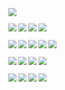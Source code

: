 ![](https://64.media.tumblr.com/6b98a3222767056fb93601408442f7b4/9f5f9f09729c252e-ba/s400x600/34f48fcbec3ec8462796c2dca3382646daba7b80.gif)


![](https://external-media.spacehey.net/media/s3eLmbG7byrAzTN5vVca7gnTm4I5JMjy6SOO_EA4c36E=/https://64.media.tumblr.com/ab70cdecf00da11d149711a4d14a6c18/tumblr_pe6xjbYQXO1xy0eh3o3_100.gif) ![](https://64.media.tumblr.com/5d0aa9a9e0a3f4af98f336dbe5a6641b/c1a57e8f42a67571-c1/s100x200/8fbe97c449af5570ed8755c1b034341b9fe5ca13.gif) ![](https://wilardo.crd.co/assets/images/gallery16/e266f63b.png?v=d19c95ca) ![](https://raining-starss.neocities.org/pastel%20(20).png)

![](https://y2k.neocities.org/stamps/tumblr_phusl1y0JK1xk82cxo1_100.gif) ![](https://media.discordapp.net/attachments/954070904223195176/1169668685955350528/IMG_1681.png?ex=65563dda&is=6543c8da&hm=364b274bcbf2986ca9bf19760e6a88808f536ccb5d373cfb7d5e48c5959b66a4&) ![](https://i.postimg.cc/GpwScS1N/tumblr-830cb012b974358c76e8a57f1e1be40b-8aece5f7-100.gif) ![](https://i.imgur.com/OISiNPk.gif) ![](https://wilardo.crd.co/assets/images/gallery08/5c4f1469.png?v=d19c95ca)

![](https://64.media.tumblr.com/e58046ed858f7eb0c2425c8bdfbc6e18/c1a57e8f42a67571-78/s250x400/e069cb888efcaa1157cd949d910269d321970a97.png) ![](https://images-wixmp-ed30a86b8c4ca887773594c2.wixmp.com/f/9c694ef0-ce82-461b-9e43-ea953fddf162/daq8cyh-9efa9cae-8385-4ce8-9ce8-a6c6926bc04d.gif?token=eyJ0eXAiOiJKV1QiLCJhbGciOiJIUzI1NiJ9.eyJzdWIiOiJ1cm46YXBwOjdlMGQxODg5ODIyNjQzNzNhNWYwZDQxNWVhMGQyNmUwIiwiaXNzIjoidXJuOmFwcDo3ZTBkMTg4OTgyMjY0MzczYTVmMGQ0MTVlYTBkMjZlMCIsIm9iaiI6W1t7InBhdGgiOiJcL2ZcLzljNjk0ZWYwLWNlODItNDYxYi05ZTQzLWVhOTUzZmRkZjE2MlwvZGFxOGN5aC05ZWZhOWNhZS04Mzg1LTRjZTgtOWNlOC1hNmM2OTI2YmMwNGQuZ2lmIn1dXSwiYXVkIjpbInVybjpzZXJ2aWNlOmZpbGUuZG93bmxvYWQiXX0.j65W7XXZN2pfhj1YIPuO3Z0PBfhnQSYufqp-7wIsa0Q) ![](https://64.media.tumblr.com/6695981e139f3e3d339812fcc3c49b4b/f9cfc2dd8aa16b79-db/s250x400/62dd56b3ae7f992224e8737d75973a458cf9d72e.gifv) ![](https://awa-awa.neocities.org/baka.gif)

![](https://i.postimg.cc/PJxS6gmL/tumblr-85aef53532e6f81507116bea0ec04fbf-60cb3d10-100.png) ![](https://i.postimg.cc/MTrQPfWw/rina.png) ![](https://i.postimg.cc/GpwScS1N/tumblr-830cb012b974358c76e8a57f1e1be40b-8aece5f7-100.gif) ![](https://i.imgur.com/AD1oSoO.png)

